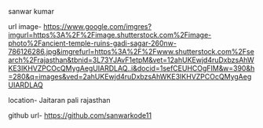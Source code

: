   sanwar kumar
   
   url image- https://www.google.com/imgres?imgurl=https%3A%2F%2Fimage.shutterstock.com%2Fimage-photo%2Fancient-temple-ruins-gadi-sagar-260nw-786126286.jpg&imgrefurl=https%3A%2F%2Fwww.shutterstock.com%2Fsearch%2Frajasthan&tbnid=3L73YJAvF1etpM&vet=12ahUKEwjd4ruDxbzsAhWKE3IKHVZPCOcQMygAegUIARDLAQ..i&docid=1sefCEUHCOgFIM&w=390&h=280&q=images&ved=2ahUKEwjd4ruDxbzsAhWKE3IKHVZPCOcQMygAegUIARDLAQ
   
   location- Jaitaran pali rajasthan
   
   github url- https://github.com/sanwarkode11
   
   
